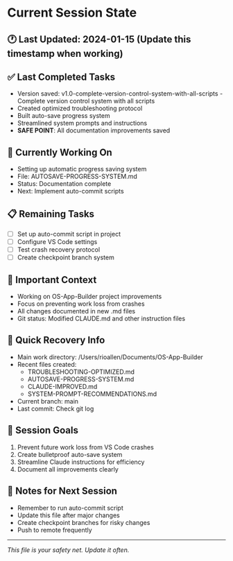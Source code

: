 # Current Session State

## 🕐 Last Updated: 2024-01-15 (Update this timestamp when working)

## ✅ Last Completed Tasks
- Version saved: v1.0-complete-version-control-system-with-all-scripts - Complete version control system with all scripts
- Created optimized troubleshooting protocol
- Built auto-save progress system
- Streamlined system prompts and instructions
- **SAFE POINT**: All documentation improvements saved

## 🔄 Currently Working On
- Setting up automatic progress saving system
- File: AUTOSAVE-PROGRESS-SYSTEM.md
- Status: Documentation complete
- Next: Implement auto-commit scripts

## 📋 Remaining Tasks
- [ ] Set up auto-commit script in project
- [ ] Configure VS Code settings
- [ ] Test crash recovery protocol
- [ ] Create checkpoint branch system

## 🚨 Important Context
- Working on OS-App-Builder project improvements
- Focus on preventing work loss from crashes
- All changes documented in new .md files
- Git status: Modified CLAUDE.md and other instruction files

## 💾 Quick Recovery Info
- Main work directory: /Users/rioallen/Documents/OS-App-Builder
- Recent files created:
  - TROUBLESHOOTING-OPTIMIZED.md
  - AUTOSAVE-PROGRESS-SYSTEM.md
  - CLAUDE-IMPROVED.md
  - SYSTEM-PROMPT-RECOMMENDATIONS.md
- Current branch: main
- Last commit: Check git log

## 🎯 Session Goals
1. Prevent future work loss from VS Code crashes
2. Create bulletproof auto-save system
3. Streamline Claude instructions for efficiency
4. Document all improvements clearly

## 📝 Notes for Next Session
- Remember to run auto-commit script
- Update this file after major changes
- Create checkpoint branches for risky changes
- Push to remote frequently

---
*This file is your safety net. Update it often.*